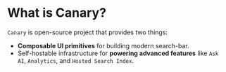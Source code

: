 # What is Canary?

`Canary` is open-source project that provides two things:

- **Composable UI primitives** for building modern search-bar.
- Self-hostable infrastructure for **powering advanced features** like `Ask AI`, `Analytics`, and `Hosted Search Index`.
